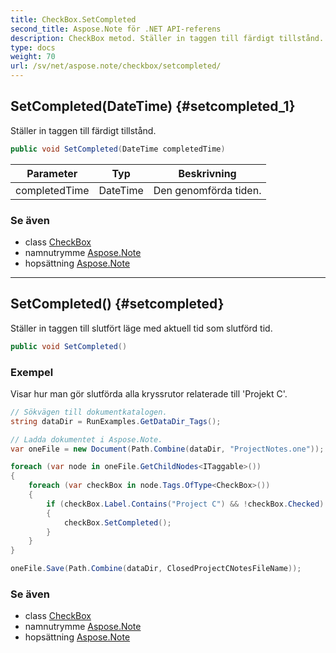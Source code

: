 ```yaml
---
title: CheckBox.SetCompleted
second_title: Aspose.Note för .NET API-referens
description: CheckBox metod. Ställer in taggen till färdigt tillstånd.
type: docs
weight: 70
url: /sv/net/aspose.note/checkbox/setcompleted/
---
```

## SetCompleted(DateTime) {#setcompleted_1}

Ställer in taggen till färdigt tillstånd.

```csharp
public void SetCompleted(DateTime completedTime)
```

| Parameter | Typ | Beskrivning |
| --- | --- | --- |
| completedTime | DateTime | Den genomförda tiden. |

### Se även

* class [CheckBox](../)
* namnutrymme [Aspose.Note](../../checkbox/)
* hopsättning [Aspose.Note](../../../)

---

## SetCompleted() {#setcompleted}

Ställer in taggen till slutfört läge med aktuell tid som slutförd tid.

```csharp
public void SetCompleted()
```

### Exempel

Visar hur man gör slutförda alla kryssrutor relaterade till 'Projekt C'.

```csharp
// Sökvägen till dokumentkatalogen.
string dataDir = RunExamples.GetDataDir_Tags();

// Ladda dokumentet i Aspose.Note.
var oneFile = new Document(Path.Combine(dataDir, "ProjectNotes.one"));

foreach (var node in oneFile.GetChildNodes<ITaggable>())
{
    foreach (var checkBox in node.Tags.OfType<CheckBox>())
    {
        if (checkBox.Label.Contains("Project C") && !checkBox.Checked)
        {
            checkBox.SetCompleted();
        }
    }
}

oneFile.Save(Path.Combine(dataDir, ClosedProjectCNotesFileName));
```

### Se även

* class [CheckBox](../)
* namnutrymme [Aspose.Note](../../checkbox/)
* hopsättning [Aspose.Note](../../../)


